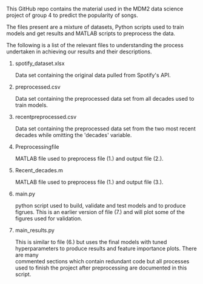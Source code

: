 This GitHub repo contains the material used in the MDM2 data science project of group 4 to predict the popularity of songs.

The files present are a mixture of datasets, Python scripts used to train models and get results and MATLAB scripts to preprocess the data.

The following is a list of the relevant files to understanding the process undertaken in achieving our results and their descriptions.

1. spotify_dataset.xlsx

   Data set containing the original data pulled from Spotify's API.

2. preprocessed.csv

   Data set containing the preprocessed data set from all decades used to train models.

3. recentpreprocessed.csv

   Data set containing the preprocessed data set from the two most recent decades while omitting the 'decades' variable.

5. Preprocessingfile

   MATLAB file used to preprocess file (1.) and output file (2.).

5. Recent_decades.m

   MATLAB file used to preprocess file (1.) and output file (3.).

6. main.py

   python script used to build, validate and test models and to produce figrues. This is an earlier version of file (7.) and will plot some of the 
   figures used for validation.

7. main_results.py

   This is similar to file (6.) but uses the final models with tuned hyperparameters to produce results and feature importance plots. There are many   
   commented sections which contain redundant code but all processes used to finish the project after preprocessing are documented in this script.

   
